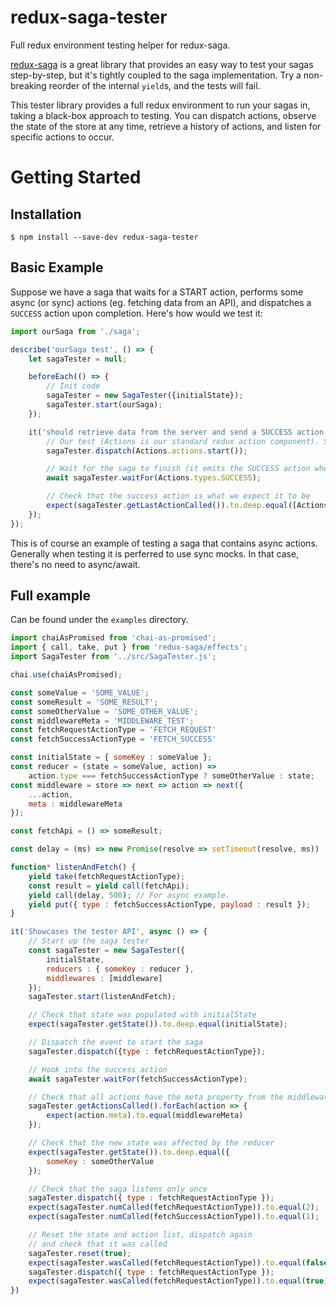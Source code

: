 # redux-saga-tester
Full redux environment testing helper for redux-saga.

[redux-saga](https://github.com/yelouafi/redux-saga/) is a great library that provides an easy way to test your sagas step-by-step, but it's tightly coupled to the saga implementation. Try a non-breaking reorder of the internal `yield`s, and the tests will fail.

This tester library provides a full redux environment to run your sagas in, taking a black-box approach to testing. You can dispatch actions, observe the state of the store at any time, retrieve a history of actions, and listen for specific actions to occur.

# Getting Started

## Installation

```
$ npm install --save-dev redux-saga-tester
```

## Basic Example

Suppose we have a saga that waits for a START action, performs some async (or sync) actions (eg. fetching data from an API), and dispatches a `SUCCESS` action upon completion. Here's how would we test it:
```js
import ourSaga from './saga';

describe('ourSaga test', () => {
    let sagaTester = null;

    beforeEach(() => {
        // Init code
        sagaTester = new SagaTester({initialState});
        sagaTester.start(ourSaga);
    });

    it('should retrieve data from the server and send a SUCCESS action', async () => {
        // Our test (Actions is our standard redux action component). Start the saga with the START action
        sagaTester.dispatch(Actions.actions.start());

        // Wait for the saga to finish (it emits the SUCCESS action when its done)
        await sagaTester.waitFor(Actions.types.SUCCESS);

        // Check that the success action is what we expect it to be
        expect(sagaTester.getLastActionCalled()).to.deep.equal([Actions.actions.success({data:expectedData})]);
    });
});
```

This is of course an example of testing a saga that contains async actions. Generally when testing it is perferred to use sync mocks. In that case, there's no need to async/await.

## Full example

Can be found under the `examples` directory.

```js
import chaiAsPromised from 'chai-as-promised';
import { call, take, put } from 'redux-saga/effects';
import SagaTester from '../src/SagaTester.js';

chai.use(chaiAsPromised);

const someValue = 'SOME_VALUE';
const someResult = 'SOME_RESULT';
const someOtherValue = 'SOME_OTHER_VALUE';
const middlewareMeta = 'MIDDLEWARE_TEST';
const fetchRequestActionType = 'FETCH_REQUEST'
const fetchSuccessActionType = 'FETCH_SUCCESS'

const initialState = { someKey : someValue };
const reducer = (state = someValue, action) =>
    action.type === fetchSuccessActionType ? someOtherValue : state;
const middleware = store => next => action => next({
    ...action,
    meta : middlewareMeta
});

const fetchApi = () => someResult;

const delay = (ms) => new Promise(resolve => setTimeout(resolve, ms))

function* listenAndFetch() {
    yield take(fetchRequestActionType);
    const result = yield call(fetchApi);
    yield call(delay, 500); // For async example.
    yield put({ type : fetchSuccessActionType, payload : result });
}

it('Showcases the tester API', async () => {
    // Start up the saga tester
    const sagaTester = new SagaTester({
        initialState,
        reducers : { someKey : reducer },
        middlewares : [middleware]
    });
    sagaTester.start(listenAndFetch);

    // Check that state was populated with initialState
    expect(sagaTester.getState()).to.deep.equal(initialState);

    // Dispatch the event to start the saga
    sagaTester.dispatch({type : fetchRequestActionType});

    // Hook into the success action
    await sagaTester.waitFor(fetchSuccessActionType);

    // Check that all actions have the meta property from the middleware
    sagaTester.getActionsCalled().forEach(action => {
        expect(action.meta).to.equal(middlewareMeta)
    });

    // Check that the new state was affected by the reducer
    expect(sagaTester.getState()).to.deep.equal({
        someKey : someOtherValue
    });

    // Check that the saga listens only once
    sagaTester.dispatch({ type : fetchRequestActionType });
    expect(sagaTester.numCalled(fetchRequestActionType)).to.equal(2);
    expect(sagaTester.numCalled(fetchSuccessActionType)).to.equal(1);

    // Reset the state and action list, dispatch again
    // and check that it was called
    sagaTester.reset(true);
    expect(sagaTester.wasCalled(fetchRequestActionType)).to.equal(false);
    sagaTester.dispatch({ type : fetchRequestActionType });
    expect(sagaTester.wasCalled(fetchRequestActionType)).to.equal(true);
})
```
